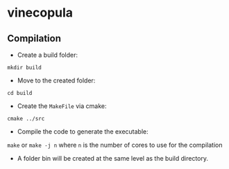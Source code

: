 # vinecopula

## Compilation

* Create a build folder:

`mkdir build`

* Move to the created folder:

`cd build`

* Create the `MakeFile` via cmake:

`cmake ../src` 

* Compile the code to generate the executable:

`make` or `make -j n` where `n` is the number of cores to use for the compilation

* A folder bin will be created at the same level as the build directory.
